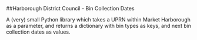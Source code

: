 ##Harborough District Council - Bin Collection Dates

A (very) small Python library which takes a UPRN within Market Harborough as a parameter, and returns a dictionary with bin types as keys, and next bin collection dates as values.
